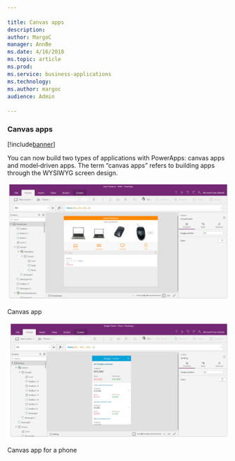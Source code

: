 ```yaml
---

title: Canvas apps
description: 
author: MargoC
manager: AnnBe
ms.date: 4/16/2018
ms.topic: article
ms.prod: 
ms.service: business-applications
ms.technology: 
ms.author: margoc
audience: Admin

---
```

### Canvas apps

[!include[banner](../../../includes/banner.md)]




You can now build two types of applications with PowerApps: canvas apps and
model‑driven apps. The term “canvas apps” refers to building apps through the
WYSIWYG screen design.

![A screenshot of a Canvas app](media/index-1.png "A screenshot of a Canvas app")
<!-- Picture 7 -->


Canvas app

![A screenshot of building a mobile device Canvas app](media/index-2.png "A screenshot of building a mobile device Canvas app")
<!-- Picture 8 -->


Canvas app for a phone

